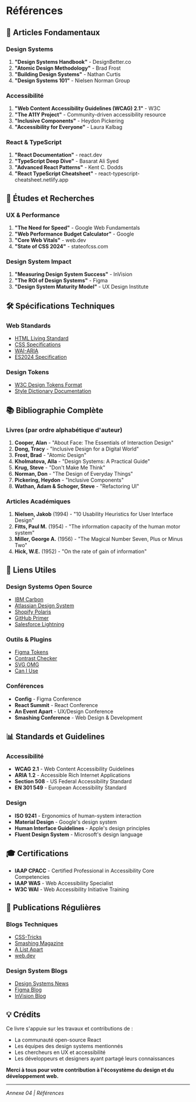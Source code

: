 # Références

## 📖 Articles Fondamentaux

### Design Systems
1. **"Design Systems Handbook"** - DesignBetter.co
2. **"Atomic Design Methodology"** - Brad Frost
3. **"Building Design Systems"** - Nathan Curtis
4. **"Design Systems 101"** - Nielsen Norman Group

### Accessibilité
1. **"Web Content Accessibility Guidelines (WCAG) 2.1"** - W3C
2. **"The A11Y Project"** - Community-driven accessibility resource
3. **"Inclusive Components"** - Heydon Pickering
4. **"Accessibility for Everyone"** - Laura Kalbag

### React & TypeScript
1. **"React Documentation"** - react.dev
2. **"TypeScript Deep Dive"** - Basarat Ali Syed
3. **"Advanced React Patterns"** - Kent C. Dodds
4. **"React TypeScript Cheatsheet"** - react-typescript-cheatsheet.netlify.app

## 🔬 Études et Recherches

### UX & Performance
1. **"The Need for Speed"** - Google Web Fundamentals
2. **"Web Performance Budget Calculator"** - Google
3. **"Core Web Vitals"** - web.dev
4. **"State of CSS 2024"** - stateofcss.com

### Design System Impact
1. **"Measuring Design System Success"** - InVision
2. **"The ROI of Design Systems"** - Figma
3. **"Design System Maturity Model"** - UX Design Institute

## 🛠️ Spécifications Techniques

### Web Standards
- [HTML Living Standard](https://html.spec.whatwg.org/)
- [CSS Specifications](https://www.w3.org/Style/CSS/)
- [WAI-ARIA](https://www.w3.org/WAI/standards-guidelines/aria/)
- [ES2024 Specification](https://tc39.es/ecma262/)

### Design Tokens
- [W3C Design Tokens Format](https://design-tokens.github.io/community-group/)
- [Style Dictionary Documentation](https://amzn.github.io/style-dictionary/)

## 📚 Bibliographie Complète

### Livres (par ordre alphabétique d'auteur)

1. **Cooper, Alan** - "About Face: The Essentials of Interaction Design"
2. **Dong, Tracy** - "Inclusive Design for a Digital World"
3. **Frost, Brad** - "Atomic Design"
4. **Kholmatova, Alla** - "Design Systems: A Practical Guide"
5. **Krug, Steve** - "Don't Make Me Think"
6. **Norman, Don** - "The Design of Everyday Things"
7. **Pickering, Heydon** - "Inclusive Components"
8. **Wathan, Adam & Schoger, Steve** - "Refactoring UI"

### Articles Académiques

1. **Nielsen, Jakob** (1994) - "10 Usability Heuristics for User Interface Design"
2. **Fitts, Paul M.** (1954) - "The information capacity of the human motor system"
3. **Miller, George A.** (1956) - "The Magical Number Seven, Plus or Minus Two"
4. **Hick, W.E.** (1952) - "On the rate of gain of information"

## 🔗 Liens Utiles

### Design Systems Open Source
- [IBM Carbon](https://carbondesignsystem.com/)
- [Atlassian Design System](https://atlassian.design/)
- [Shopify Polaris](https://polaris.shopify.com/)
- [GitHub Primer](https://primer.style/)
- [Salesforce Lightning](https://www.lightningdesignsystem.com/)

### Outils & Plugins
- [Figma Tokens](https://www.figma.com/community/plugin/843461159747178978)
- [Contrast Checker](https://webaim.org/resources/contrastchecker/)
- [SVG OMG](https://jakearchibald.github.io/svgomg/)
- [Can I Use](https://caniuse.com/)

### Conférences
- **Config** - Figma Conference
- **React Summit** - React Conference
- **An Event Apart** - UX/Design Conference
- **Smashing Conference** - Web Design & Development

## 📊 Standards et Guidelines

### Accessibilité
- **WCAG 2.1** - Web Content Accessibility Guidelines
- **ARIA 1.2** - Accessible Rich Internet Applications
- **Section 508** - US Federal Accessibility Standard
- **EN 301 549** - European Accessibility Standard

### Design
- **ISO 9241** - Ergonomics of human-system interaction
- **Material Design** - Google's design system
- **Human Interface Guidelines** - Apple's design principles
- **Fluent Design System** - Microsoft's design language

## 🎓 Certifications

- **IAAP CPACC** - Certified Professional in Accessibility Core Competencies
- **IAAP WAS** - Web Accessibility Specialist
- **W3C WAI** - Web Accessibility Initiative Training

## 📰 Publications Régulières

### Blogs Techniques
- [CSS-Tricks](https://css-tricks.com/)
- [Smashing Magazine](https://www.smashingmagazine.com/)
- [A List Apart](https://alistapart.com/)
- [web.dev](https://web.dev/)

### Design System Blogs
- [Design Systems News](https://news.design.systems/)
- [Figma Blog](https://www.figma.com/blog/)
- [InVision Blog](https://www.invisionapp.com/inside-design/)

## 💡 Crédits

Ce livre s'appuie sur les travaux et contributions de :
- La communauté open-source React
- Les équipes des design systems mentionnés
- Les chercheurs en UX et accessibilité
- Les développeurs et designers ayant partagé leurs connaissances

**Merci à tous pour votre contribution à l'écosystème du design et du développement web.**

---

*Annexe 04 | Références*

